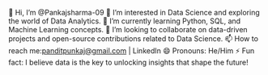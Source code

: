 👋 Hi, I’m @Pankajsharma-09
👀 I’m interested in Data Science and exploring the world of Data Analytics.
🌱 I’m currently learning Python, SQL, and Machine Learning concepts.
💞️ I’m looking to collaborate on data-driven projects and open-source contributions related to Data Science.
📫 How to reach me:panditpunkaj@gmail.com  | LinkedIn
😄 Pronouns: He/Him
⚡ Fun fact: I believe data is the key to unlocking insights that shape the future!
<!--- Pankajsharma-09/Pankajsharma-09 is a ✨ special ✨ repository because its `README.md` (this file) appears on your GitHub profile. You can click the Preview link to take a look at your changes. --->
